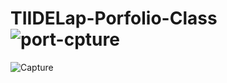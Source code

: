 # TIIDELap-Porfolio-Class![port-cpture](https://user-images.githubusercontent.com/91147803/159498760-a6d461c5-6d86-451d-8873-e45eabcd4103.PNG)
![Capture](https://user-images.githubusercontent.com/91147803/159498772-5d4d3657-523a-4029-9867-e9f8914b570d.PNG)
